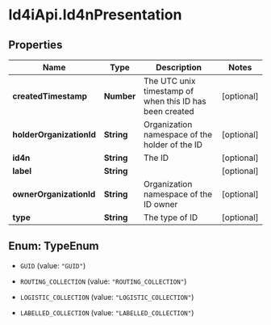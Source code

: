 # Id4iApi.Id4nPresentation

## Properties
Name | Type | Description | Notes
------------ | ------------- | ------------- | -------------
**createdTimestamp** | **Number** | The UTC unix timestamp of when this ID has been created | [optional] 
**holderOrganizationId** | **String** | Organization namespace of the holder of the ID | [optional] 
**id4n** | **String** | The ID | [optional] 
**label** | **String** |  | [optional] 
**ownerOrganizationId** | **String** | Organization namespace of the ID owner | [optional] 
**type** | **String** | The type of ID | [optional] 


<a name="TypeEnum"></a>
## Enum: TypeEnum


* `GUID` (value: `"GUID"`)

* `ROUTING_COLLECTION` (value: `"ROUTING_COLLECTION"`)

* `LOGISTIC_COLLECTION` (value: `"LOGISTIC_COLLECTION"`)

* `LABELLED_COLLECTION` (value: `"LABELLED_COLLECTION"`)




